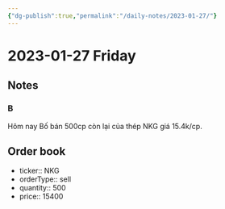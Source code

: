 ```yaml
---
{"dg-publish":true,"permalink":"/daily-notes/2023-01-27/"}
---
```


# 2023-01-27 Friday

## Notes

### B

Hôm nay Bố bán 500cp còn lại của thép NKG giá 15.4k/cp.

## Order book

- ticker:: NKG
- orderType:: sell
- quantity:: 500
- price:: 15400
